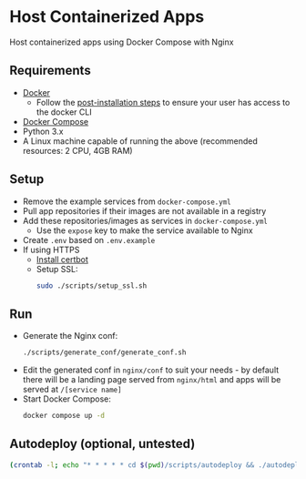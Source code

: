 # Host Containerized Apps

Host containerized apps using Docker Compose with Nginx


## Requirements

- [Docker](https://docs.docker.com/engine/install/) 
    - Follow the [post-installation steps](https://docs.docker.com/engine/install/linux-postinstall/) to ensure your user has access to the docker CLI
- [Docker Compose](https://docs.docker.com/compose/install/linux/)
- Python 3.x
- A Linux machine capable of running the above (recommended resources: 2 CPU, 4GB RAM)


## Setup

- Remove the example services from `docker-compose.yml`
- Pull app repositories if their images are not available in a registry
- Add these repositories/images as services in `docker-compose.yml`
    - Use the `expose` key to make the service available to Nginx
- Create `.env` based on `.env.example`
- If using HTTPS
    - [Install certbot](https://certbot.eff.org/instructions?ws=nginx&os=snap)
    - Setup SSL:
        ```sh
        sudo ./scripts/setup_ssl.sh
        ```


## Run
- Generate the Nginx conf: 
    ```sh
    ./scripts/generate_conf/generate_conf.sh
    ``` 
- Edit the generated conf in `nginx/conf` to suit your needs - by default there will be a landing page served from `nginx/html` and apps will be served at `/[service name]`
- Start Docker Compose:
    ```sh
    docker compose up -d
    ```


## Autodeploy (optional, untested)

```sh
(crontab -l; echo "* * * * * cd $(pwd)/scripts/autodeploy && ./autodeploy.sh $(which docker | xargs dirname) >> autodeploy.log 2>&1 && cd ../../") | crontab -
```